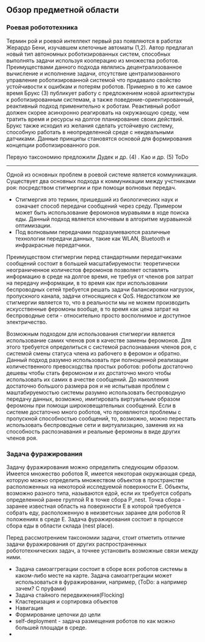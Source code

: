 ## Обзор предметной области

### Роевая робототехника

Термин рой и роевой интеллект первый раз появляются в работах Жерардо Бени, изучавшем клеточные автоматы (1,2). Автор предлагал новый тип автономных роботизированных систем, способных выполнять задачи используя кооперацию из множества роботов. Преимуществами данного подхода являлись децентрализованное вычисление и исполнение задачи, отсутствие централизованного управление роботизированной системой что придавало свойство устойчивости к ошибкам и потерям роботов. Примерно в то же самое время Брукс (3) публикует работу с предложением новой архитектуры к роботизированным системам, а также поведение-ориентированный, реактивный подход применительно к роботам. Реактивный робот должен скорее асинхронно реагировать на окружающую среду, чем тратить время и ресурсы на долгое планирование своих действий. Брукс также исходил из желания сделать устойчивую систему, способную работать в неопределенной среде с неидеальными датчиками. Данные принципы становятся основой для формирования концепции роботизированного роя.

Первую таксономию предложили Дудек и др. (4) . Као и др. (5) ToDo

---

Одной из основных проблем в роевой системе является коммуникация. Существует два основных подхода к коммуникации между учстниками роя: посредством стигмергии и при помощи волновых передач. 
- Стигмергия это термин, пришедший из биологичесикх наук и означает способ передачи сообщений через среду. Примером может быть использование феромонов муравьями в ходе поиска еды. Данный подход является ключевым в алгоритме муравьиной оптимизации. 
- Под волновыми передачами подразумеваются различные технологии передачи данных, такие как WLAN, Bluetooth и инфракрасные передатчики. 

Преимуществом стигмергии перед стандартными передатчиками сообщений состоит в большей масштабируемости: теоретически неограниченное количестов феромонов позволяет оставлять информацию в среде на долгое время, не требуя от членов роя затрат на передачу информации, в то время как при использовании беспроводных сетей требуется решать задачи балансировки нагрузок, пропускного канала, задачи относящиеся к QoS. Недостатком же стигмергии является то, что в реальности мы не можем производить искусственные феромоны вообще, в то время как цена затрат на беспроводные сети - относительно просто восполнимое и доступное электричество. 

Возможным подходом для использования стигмергии является использование самих членов роя в качестве замены феромонов. Для этого требуется определиться с системой распознавания членов роя, с системой смены статуса члена из рабочего в феромон и обратно. Данный подход разумно использовать при полноценной реализации количественного превосходства простых роботов: роботы достаточно дешевы чтобы стать феромоном и их достаточно много чтобы использовать их самих в ачестве сообщений. До накопления достаточно большого размера роя и не испытывая проблем с маштабируемостью системы разумно использовать беспроводную передачу данных, возможно, имитировать виртуальным образом феромоны при помощи широковещательных сообщений. Если в системе достаточно много роботов, что проявляются проблемы с пропускной способностью сообщений, то, возможно, можно перестать использовать беспроводные сети и виртуализацию, заменив их на способность распознавания и реальные феромоны в виде других членов роя.

### Задача фуражирования

Задачу фуражирования можно определить следующим образом. Имеется множество роботов R, имеется некоторая окружающая среда, которую можно определить множеством объектов в пространстве расположенных на некоторой исследуемой поверхности E. Объекты, возможно разного типа, называются едой, если их требуется собрать определенной ранее группой R в точке сбора P_nest. Точка сбора - заранее известная область на поверхности E в которой требуется собрать еду, расположенную в неизветсных заранее для роботов R положениях в среде E. Задача фуражирования состоит в процессе сбора еды в области склада (nest place). 

Перед рассмотрением таксономии задачи, стоит отметить отличие задачи фуражирования от других распространенных робототехнических задач, а точнее установить возможные связи между ними. 

- Задача самоаггрегации состоит в сборе всех роботов системы в каком-либо месте на карте. Задача самоаггрегации может использоваться в фуражировании, например,  (ToDo: а например зачем? С пруфами)
- Задача стайного передвижения(Flocking)
- Кластеризация и сортировка объектов
- Навигация
- Формирование цепочки до цели
- self-deployment - задача размещения роботов по как можно большей площади в среде.
- 